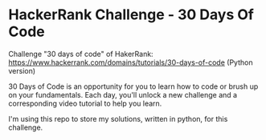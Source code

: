 # HackerRank Challenge - 30 Days Of Code
Challenge "30 days of code" of HakerRank: https://www.hackerrank.com/domains/tutorials/30-days-of-code (Python version)

30 Days of Code is an opportunity for you to learn how to code or brush up on your fundamentals. Each day, you'll unlock a new challenge and a corresponding video tutorial to help you learn.

I'm using this repo to store my solutions, written in python, for this challenge.
